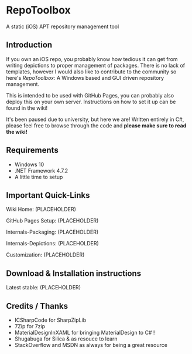 # RepoToolbox
A static (iOS) APT repository management tool

## Introduction
If you own an iOS repo, you probably know how tedious it can get from writing depictions to proper management of packages.
There is no lack of templates, however I would also like to contribute to the community so here's _RepoToolbox:_
A Windows based and GUI driven repository management.

This is intended to be used with GitHub Pages, you can probably also deploy this on your own server.
Instructions on how to set it up can be found in the wiki!

It's been paused due to university, but here we are! Written entirely in C#, please feel free to browse through the code and __please make sure to read the wiki!__

## Requirements
- Windows 10
- .NET Framework 4.7.2
- A little time to setup

## Important Quick-Links
Wiki Home: (PLACEHOLDER)

GitHub Pages Setup: (PLACEHOLDER)

Internals-Packaging: (PLACEHOLDER)

Internals-Depictions: (PLACEHOLDER)

Customization: (PLACEHOLDER)

## Download & Installation instructions
Latest stable: (PLACEHOLDER)

## Credits / Thanks
- ICSharpCode for SharpZipLib
- 7Zip for 7zip
- MaterialDesignInXAML for bringing MaterialDesign to C# !
- Shugabuga for Silica & as resouce to learn
- StackOverflow and MSDN as always for being a great resource
